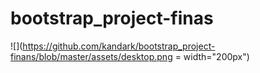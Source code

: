 # bootstrap_project-finas
![](https://github.com/kandark/bootstrap_project-finans/blob/master/assets/desktop.png = width="200px")
